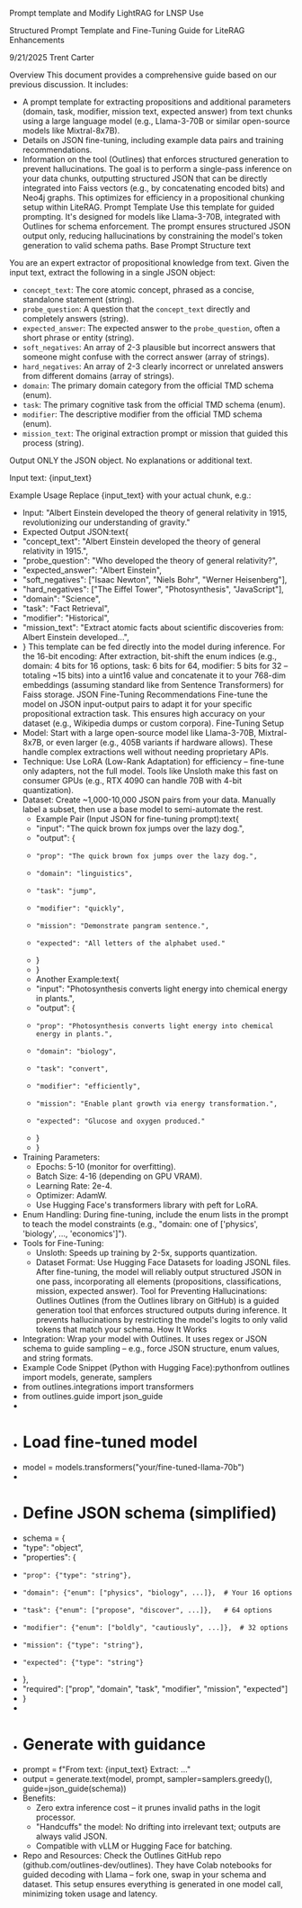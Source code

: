 Prompt template and Modify LightRAG for LNSP Use

Structured Prompt Template and Fine-Tuning Guide for LiteRAG Enhancements

9/21/2025
Trent Carter

Overview
This document provides a comprehensive guide based on our previous discussion. It includes:
* A prompt template for extracting propositions and additional parameters (domain, task, modifier, mission text, expected answer) from text chunks using a large language model (e.g., Llama-3-70B or similar open-source models like Mixtral-8x7B).
* Details on JSON fine-tuning, including example data pairs and training recommendations.
* Information on the tool (Outlines) that enforces structured generation to prevent hallucinations.
The goal is to perform a single-pass inference on your data chunks, outputting structured JSON that can be directly integrated into Faiss vectors (e.g., by concatenating encoded bits) and Neo4j graphs. This optimizes for efficiency in a propositional chunking setup within LiteRAG.
Prompt Template
Use this template for guided prompting. It's designed for models like Llama-3-70B, integrated with Outlines for schema enforcement. The prompt ensures structured JSON output only, reducing hallucinations by constraining the model's token generation to valid schema paths.
Base Prompt Structure
text

You are an expert extractor of propositional knowledge from text. Given the input text, extract the following in a single JSON object:

- `concept_text`: The core atomic concept, phrased as a concise, standalone statement (string).
- `probe_question`: A question that the `concept_text` directly and completely answers (string).
- `expected_answer`: The expected answer to the `probe_question`, often a short phrase or entity (string).
- `soft_negatives`: An array of 2-3 plausible but incorrect answers that someone might confuse with the correct answer (array of strings).
- `hard_negatives`: An array of 2-3 clearly incorrect or unrelated answers from different domains (array of strings).
- `domain`: The primary domain category from the official TMD schema (enum).
- `task`: The primary cognitive task from the official TMD schema (enum).
- `modifier`: The descriptive modifier from the official TMD schema (enum).
- `mission_text`: The original extraction prompt or mission that guided this process (string).


Output ONLY the JSON object. No explanations or additional text.

Input text: {input_text}


Example Usage
Replace {input_text} with your actual chunk, e.g.:
* Input: "Albert Einstein developed the theory of general relativity in 1915, revolutionizing our understanding of gravity."
* Expected Output JSON:text{
*   "concept_text": "Albert Einstein developed the theory of general relativity in 1915.",
*   "probe_question": "Who developed the theory of general relativity?",
*   "expected_answer": "Albert Einstein",
*   "soft_negatives": ["Isaac Newton", "Niels Bohr", "Werner Heisenberg"],
*   "hard_negatives": ["The Eiffel Tower", "Photosynthesis", "JavaScript"],
*   "domain": "Science",
*   "task": "Fact Retrieval",
*   "modifier": "Historical",
*   "mission_text": "Extract atomic facts about scientific discoveries from: Albert Einstein developed...",
* }
This template can be fed directly into the model during inference. For the 16-bit encoding: After extraction, bit-shift the enum indices (e.g., domain: 4 bits for 16 options, task: 6 bits for 64, modifier: 5 bits for 32 – totaling ~15 bits) into a uint16 value and concatenate it to your 768-dim embeddings (assuming standard like from Sentence Transformers) for Faiss storage.
JSON Fine-Tuning Recommendations
Fine-tune the model on JSON input-output pairs to adapt it for your specific propositional extraction task. This ensures high accuracy on your dataset (e.g., Wikipedia dumps or custom corpora).
Fine-Tuning Setup
* Model: Start with a large open-source model like Llama-3-70B, Mixtral-8x7B, or even larger (e.g., 405B variants if hardware allows). These handle complex extractions well without needing proprietary APIs.
* Technique: Use LoRA (Low-Rank Adaptation) for efficiency – fine-tune only adapters, not the full model. Tools like Unsloth make this fast on consumer GPUs (e.g., RTX 4090 can handle 70B with 4-bit quantization).
* Dataset: Create ~1,000-10,000 JSON pairs from your data. Manually label a subset, then use a base model to semi-automate the rest.
    * Example Pair (Input JSON for fine-tuning prompt):text{
    *   "input": "The quick brown fox jumps over the lazy dog.",
    *   "output": {
    *     "prop": "The quick brown fox jumps over the lazy dog.",
    *     "domain": "linguistics",
    *     "task": "jump",
    *     "modifier": "quickly",
    *     "mission": "Demonstrate pangram sentence.",
    *     "expected": "All letters of the alphabet used."
    *   }
    * }
    * Another Example:text{
    *   "input": "Photosynthesis converts light energy into chemical energy in plants.",
    *   "output": {
    *     "prop": "Photosynthesis converts light energy into chemical energy in plants.",
    *     "domain": "biology",
    *     "task": "convert",
    *     "modifier": "efficiently",
    *     "mission": "Enable plant growth via energy transformation.",
    *     "expected": "Glucose and oxygen produced."
    *   }
    * }
* Training Parameters:
    * Epochs: 5-10 (monitor for overfitting).
    * Batch Size: 4-16 (depending on GPU VRAM).
    * Learning Rate: 2e-4.
    * Optimizer: AdamW.
    * Use Hugging Face's transformers library with peft for LoRA.
* Enum Handling: During fine-tuning, include the enum lists in the prompt to teach the model constraints (e.g., "domain: one of ['physics', 'biology', ..., 'economics']").
* Tools for Fine-Tuning:
    * Unsloth: Speeds up training by 2-5x, supports quantization.
    * Dataset Format: Use Hugging Face Datasets for loading JSONL files.
After fine-tuning, the model will reliably output structured JSON in one pass, incorporating all elements (propositions, classifications, mission, expected answer).
Tool for Preventing Hallucinations: Outlines
Outlines (from the Outlines library on GitHub) is a guided generation tool that enforces structured outputs during inference. It prevents hallucinations by restricting the model's logits to only valid tokens that match your schema.
How It Works
* Integration: Wrap your model with Outlines. It uses regex or JSON schema to guide sampling – e.g., force JSON structure, enum values, and string formats.
* Example Code Snippet (Python with Hugging Face):pythonfrom outlines import models, generate, samplers
* from outlines.integrations import transformers
* from outlines.guide import json_guide
* 
* # Load fine-tuned model
* model = models.transformers("your/fine-tuned-llama-70b")
* 
* # Define JSON schema (simplified)
* schema = {
*   "type": "object",
*   "properties": {
*     "prop": {"type": "string"},
*     "domain": {"enum": ["physics", "biology", ...]},  # Your 16 options
*     "task": {"enum": ["propose", "discover", ...]},   # 64 options
*     "modifier": {"enum": ["boldly", "cautiously", ...]},  # 32 options
*     "mission": {"type": "string"},
*     "expected": {"type": "string"}
*   },
*   "required": ["prop", "domain", "task", "modifier", "mission", "expected"]
* }
* 
* # Generate with guidance
* prompt = f"From text: {input_text} Extract: ..."
* output = generate.text(model, prompt, sampler=samplers.greedy(), guide=json_guide(schema))
* Benefits:
    * Zero extra inference cost – it prunes invalid paths in the logit processor.
    * "Handcuffs" the model: No drifting into irrelevant text; outputs are always valid JSON.
    * Compatible with vLLM or Hugging Face for batching.
* Repo and Resources: Check the Outlines GitHub repo (github.com/outlines-dev/outlines). They have Colab notebooks for guided decoding with Llama – fork one, swap in your schema and dataset.
This setup ensures everything is generated in one model call, minimizing token usage and latency.
